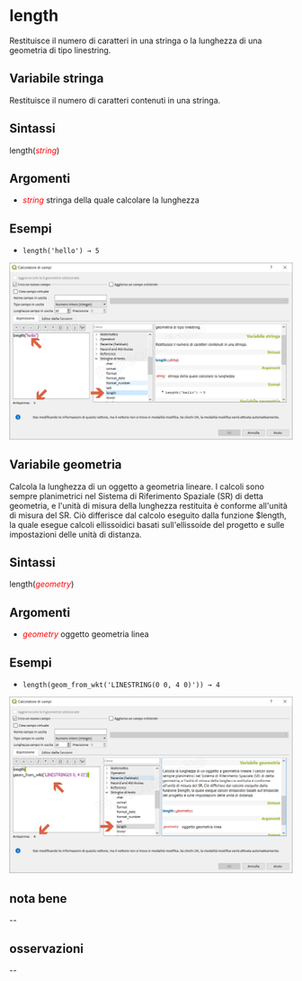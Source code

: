 # length

Restituisce il numero di caratteri in una stringa o la lunghezza di una geometria di tipo linestring.

## Variabile stringa

Restituisce il numero di caratteri contenuti in una stringa.

## Sintassi

length(_<span style="color:red;">string</span>_)

## Argomenti

* _<span style="color:red;">string</span>_ stringa della quale calcolare la lunghezza

## Esempi

* `length('hello') → 5`

![](/img/stringhe_di_testo/length/length1.png)

## Variabile geometria

Calcola la lunghezza di un oggetto a geometria lineare. I calcoli sono sempre planimetrici nel Sistema di Riferimento Spaziale (SR) di detta geometria, e l'unità di misura della lunghezza restituita è conforme all'unità di misura del SR. Ciò differisce dal calcolo eseguito dalla funzione $length, la quale esegue calcoli ellissoidici basati sull'ellissoide del progetto e sulle impostazioni delle unità di distanza.

## Sintassi

length(_<span style="color:red;">geometry</span>_)

## Argomenti

* _<span style="color:red;">geometry</span>_ oggetto geometria linea

## Esempi

* `length(geom_from_wkt('LINESTRING(0 0, 4 0)')) → 4`

![](/img/stringhe_di_testo/length/length2.png)

## nota bene

--

## osservazioni

--
